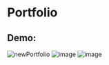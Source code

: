 # Portfolio
## Demo: 
![newPortfolio](https://github.com/user-attachments/assets/8f2531fe-e27f-4e4b-8b6c-e650e13014ce)
![image](https://github.com/user-attachments/assets/2c19626b-dc3d-48d0-a313-341ba101d31a)
![image](https://github.com/user-attachments/assets/550923cb-e886-43c4-ae19-56ff398f1451)
